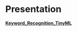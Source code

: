 # Presentation

**[Keyword_Recognition_TinyML](../4_Presentation/Keyword_Recognition_TinyML%20(1)%20(1).pdf)**
